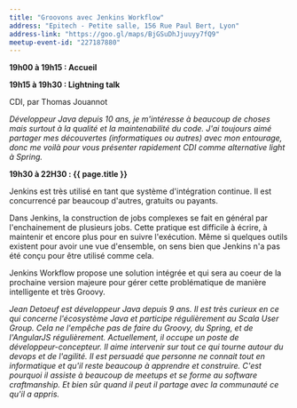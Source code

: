 ```yaml
---
title: "Groovons avec Jenkins Workflow"
address: "Epitech - Petite salle, 156 Rue Paul Bert, Lyon"
address-link: "https://goo.gl/maps/BjGSuDhJjuuyy7fQ9"
meetup-event-id: "227187880"
---
```


**19h00 à 19h15 : Accueil**

**19h15 à 19h30 : Lightning talk**

CDI, par Thomas Jouannot

*Développeur Java depuis 10 ans, je m'intéresse à beaucoup de choses mais surtout à la qualité et la maintenabilité du code. 
J'ai toujours aimé partager mes découvertes (informatiques ou autres) avec mon entourage, donc me voilà pour vous présenter rapidement CDI comme alternative light à Spring.*

**19h30 à 22H30 : {{ page.title }}**

Jenkins est très utilisé en tant que système d'intégration continue. Il est concurrencé par beaucoup d'autres, gratuits ou payants.

Dans Jenkins, la construction de jobs complexes se fait en général par l'enchainement de plusieurs jobs. 
Cette pratique est difficile à écrire, à maintenir et encore plus pour en suivre l'exécution. 
Même si quelques outils existent pour avoir une vue d'ensemble, on sens bien que Jenkins n'a pas été conçu pour être utilisé comme cela.

Jenkins Workflow propose une solution intégrée et qui sera au coeur de la prochaine version majeure pour gérer cette problématique de manière intelligente et très Groovy.

*Jean Detoeuf est développeur Java depuis 9 ans. 
Il est très curieux en ce qui concerne l'écosystème Java et participe régulièrement au Scala User Group. 
Cela ne l'empêche pas de faire du Groovy, du Spring, et de l'AngularJS régulièrement. 
Actuellement, il occupe un poste de développeur-concepteur. 
Il aime intervenir sur tout ce qui tourne autour du devops et de l'agilité. 
Il est persuadé que personne ne connait tout en informatique et qu'il reste beaucoup à apprendre et construire. 
C'est pourquoi il assiste à beaucoup de meetups et se forme au software craftmanship. 
Et bien sûr quand il peut il partage avec la communauté ce qu'il a appris.*
